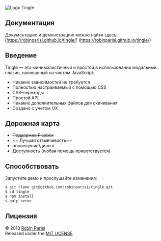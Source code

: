 
![Logo Tingle](logo.png)

## Документация

Документацию и демонстрацию можно найти здесь:
[https://robinparisi.github.io/tingle/] (https://robinparisi.github.io/tingle/)

## Введение

Tingle — это минималистичный и простой в использовании модальный плагин, написанный на чистом JavaScript:

* Никаких зависимостей не требуется
* Полностью настраиваемый с помощью CSS
* CSS-переходы
* Простой API
* Никаких дополнительных файлов для скачивания
* Создано с учетом UX

## Дорожная карта

* ~~Поддержка Flexbox~~
* ~~ Лучшая отзывчивость~~
* оповещение/диалог
* Доступность (любая помощь приветствуется)

## Способствовать

Запустите демо и прослушайте изменения:

```bash
$ git clone git@github.com:robinparisi/tingle.git
$ cd tingle
$ npm install
$ gulp serve
```

## Лицензия

© 2018 [Robin Parisi](https://github.com/robinparisi)  
Released under the [MIT LICENSE](http://opensource.org/licenses/MIT)
